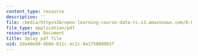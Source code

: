 ```yaml
---
content_type: resource
description: ''
file: /media/https%3A/open-learning-course-data-rc.s3.amazonaws.com/8-01sc-classical-mechanics-fall-2016/2da40e804b66611cac1c8a1750089b5f_lw9W32ezQhM.pdf
file_type: application/pdf
resourcetype: Document
title: 3play pdf file
uid: 2da40e80-4b66-611c-ac1c-8a1750089b5f
---
```

